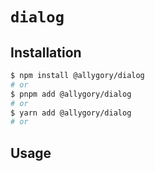 # `dialog`

## Installation

```sh
$ npm install @allygory/dialog
# or
$ pnpm add @allygory/dialog
# or
$ yarn add @allygory/dialog
# or
```

## Usage

<!-- View docs [here](https://google.com). -->
